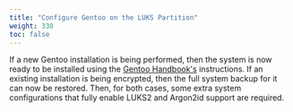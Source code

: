 ```yaml
---
title: "Configure Gentoo on the LUKS Partition"
weight: 330
toc: false
---
```


If a new Gentoo installation is being performed, then the system is now ready
to be installed using the [Gentoo Handbook's][gentoo-handbook] instructions.
If an existing installation is being encrypted, then the full system backup for
it can now be restored.  Then, for both cases, some extra system configurations
that fully enable LUKS2 and Argon2id support are required.

[gentoo-handbook]: https://wiki.gentoo.org/wiki/Handbook:Main_Page
